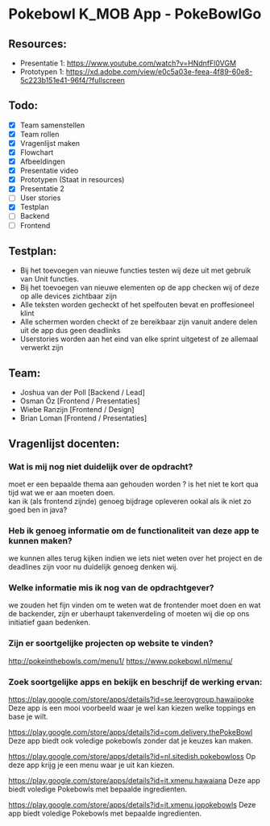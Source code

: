# Pokebowl K_MOB App - PokeBowlGo

## Resources:
- Presentatie 1: https://www.youtube.com/watch?v=HNdnfFl0VGM
- Prototypen 1: https://xd.adobe.com/view/e0c5a03e-feea-4f89-60e8-5c223b151e41-96f4/?fullscreen


## Todo:
- [x] Team samenstellen
- [x] Team rollen
- [x] Vragenlijst maken
- [x] Flowchart
- [x] Afbeeldingen
- [x] Presentatie video
- [x] Prototypen (Staat in resources)
- [x] Presentatie 2
- [ ] User stories
- [x] Testplan
- [ ] Backend
- [ ] Frontend

## Testplan:
- Bij het toevoegen van nieuwe functies testen wij deze uit met gebruik van Unit functies.
- Bij het toevoegen van nieuwe elementen op de app checken wij of deze op alle devices zichtbaar zijn
- Alle teksten worden gecheckt of het spelfouten bevat en proffesioneel klint
- Alle schermen worden checkt of ze bereikbaar zijn vanuit andere delen uit de app dus geen deadlinks
- Userstories worden aan het eind van elke sprint uitgetest of ze allemaal verwerkt zijn

## Team:
- Joshua van der Poll [Backend / Lead]
- Osman Öz [Frontend / Presentaties]
- Wiebe Ranzijn [Frontend / Design]
- Brian Loman [Frontend / Presentaties]

## Vragenlijst docenten:
### Wat is mij nog niet duidelijk over de opdracht?
moet er een bepaalde thema aan gehouden worden ?
is het niet te kort qua tijd wat we er aan moeten doen.  
kan ik (als frontend zijnde) genoeg bijdrage opleveren ookal als ik niet zo goed ben in java? 
### Heb ik genoeg informatie om de functionaliteit van deze app te kunnen maken?
we kunnen alles terug kijken indien we iets niet weten over het project en de deadlines zijn voor nu duidelijk genoeg denken wij. 
### Welke informatie mis ik nog van de opdrachtgever?
we zouden het fijn vinden om te weten wat de frontender moet doen en wat de backender, zijn er uberhaupt takenverdeling of moeten wij die op ons initiatief gaan bedenken.
### Zijn er soortgelijke projecten op website te vinden?
http://pokeinthebowls.com/menu1/
https://www.pokebowl.nl/menu/
### Zoek soortgelijke apps en bekijk en beschrijf de werking ervan:
https://play.google.com/store/apps/details?id=se.leeroygroup.hawaiipoke
Deze app is een mooi voorbeeld waar je wel kan kiezen welke toppings en base je wilt.

https://play.google.com/store/apps/details?id=com.delivery.thePokeBowl
Deze app biedt ook voledige pokebowls zonder dat je keuzes kan maken.

https://play.google.com/store/apps/details?id=nl.sitedish.pokebowloss
Op deze app krijg je een menu waar je uit kan kiezen.

https://play.google.com/store/apps/details?id=it.xmenu.hawaiana
Deze app biedt voledige Pokebowls met bepaalde ingredienten.

https://play.google.com/store/apps/details?id=it.xmenu.jopokebowls
Deze app biedt voledige Pokebowls met bepaalde ingredienten.
